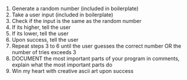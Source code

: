 1. Generate a random number (included in boilerplate)
2. Take a user input (included in boilerplate)
3. Check if the input is the same as the random number
4. If its higher, tell the user
5. If its lower, tell the user
6. Upon success, tell the user
7. Repeat steps 3 to 6 until the user guesses the correct number OR the number of tries exceeds 3
8. DOCUMENT the most important parts of your program in comments, explain what the most important parts do
9. Win my heart with creative ascii art upon success